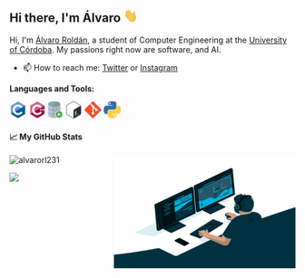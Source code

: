 ## Hi there, I'm Álvaro <img src="https://github.com/alvarorl231/alvarorl231/blob/main/images/saludo.gif" width="25px">

Hi, I'm [Álvaro Roldán](https://github.com/alvarorl231), a student of Computer Engineering at the  [University of Córdoba](http://www.uco.es/). My passions right now are software, and AI.
 
- 📫 How to reach me: [Twitter](https://twitter.com/alvarorl231) or [Instagram](https://instagram.com/alvarorl231)

**Languages and Tools:**  
<div align="left">
 <img src = 'https://github.com/alvarorl231/alvarorl231/blob/main/images/c-original.svg' width='30'/> <img src = 'https://github.com/alvarorl231/alvarorl231/blob/main/images/cpp.svg' width='30'/>  <img src = 'https://github.com/alvarorl231/alvarorl231/blob/main/images/sql.svg' height='30'/> <img src = 'https://github.com/alvarorl231/alvarorl231/blob/main/images/bash.png' width='30'/> <img src = 'https://github.com/alvarorl231/alvarorl231/blob/main/images/git.svg' width='30'/> <img src = 'https://github.com/alvarorl231/alvarorl231/blob/main/images/python.png' height='30'/>
</div>



#### 📈 My GitHub Stats

<p align="left"> <img src="https://github-readme-stats.vercel.app/api?username=alvarorl231&show_icons=true&theme=vue" alt="alvarorl231" />
 
<img align="right" alt="GIF" src="https://github.com/alvarorl231/alvarorl231/blob/main/images/code.gif?raw=true" width="320" height="200" />

![](https://visitor-badge.glitch.me/badge?page_id=alvarorl231.alvarorl231)
